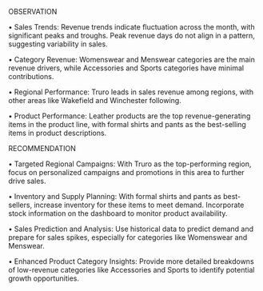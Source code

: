 OBSERVATION

 • Sales Trends: Revenue trends indicate fluctuation across the month, with significant peaks and troughs. Peak revenue days do not align in a pattern, suggesting variability in sales.


 • Category Revenue: Womenswear and Menswear categories are the main revenue drivers, while Accessories and Sports categories have minimal contributions.


 • Regional Performance: Truro leads in sales revenue among regions, with other areas like Wakefield and Winchester following.


 • Product Performance: Leather products are the top revenue-generating items in the product line, with formal shirts and pants as the best-selling items in product descriptions.

 

RECOMMENDATION

 • Targeted Regional Campaigns: With Truro as the top-performing region, focus on personalized campaigns and promotions in this area to further drive sales.


 • Inventory and Supply Planning: With formal shirts and pants as best-sellers, increase inventory for these items to meet demand. Incorporate stock information on the dashboard to monitor product availability.


 • Sales Prediction and Analysis: Use historical data to predict demand and prepare for sales spikes, especially for categories like Womenswear and Menswear.


 • Enhanced Product Category Insights: Provide more detailed breakdowns of low-revenue categories like Accessories and Sports to identify potential growth opportunities.
